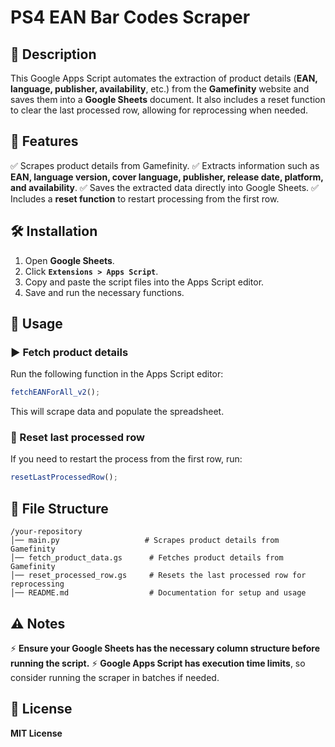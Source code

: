 # PS4 EAN Bar Codes Scraper

## 📌 Description
This Google Apps Script automates the extraction of product details (**EAN, language, publisher, availability**, etc.) from the **Gamefinity** website and saves them into a **Google Sheets** document. It also includes a reset function to clear the last processed row, allowing for reprocessing when needed.

## 🚀 Features
✅ Scrapes product details from Gamefinity.
✅ Extracts information such as **EAN, language version, cover language, publisher, release date, platform, and availability**.
✅ Saves the extracted data directly into Google Sheets.
✅ Includes a **reset function** to restart processing from the first row.

## 🛠 Installation
1. Open **Google Sheets**.
2. Click **`Extensions > Apps Script`**.
3. Copy and paste the script files into the Apps Script editor.
4. Save and run the necessary functions.

## 📖 Usage
### ▶️ Fetch product details
Run the following function in the Apps Script editor:
```javascript
fetchEANForAll_v2();
```
This will scrape data and populate the spreadsheet.

### 🔄 Reset last processed row
If you need to restart the process from the first row, run:
```javascript
resetLastProcessedRow();
```

## 📂 File Structure
```
/your-repository
│── main.py                   # Scrapes product details from Gamefinity
│── fetch_product_data.gs      # Fetches product details from Gamefinity
│── reset_processed_row.gs     # Resets the last processed row for reprocessing
│── README.md                  # Documentation for setup and usage
```

## ⚠️ Notes
⚡ **Ensure your Google Sheets has the necessary column structure before running the script.**
⚡ **Google Apps Script has execution time limits**, so consider running the scraper in batches if needed.

## 📜 License
**MIT License**

